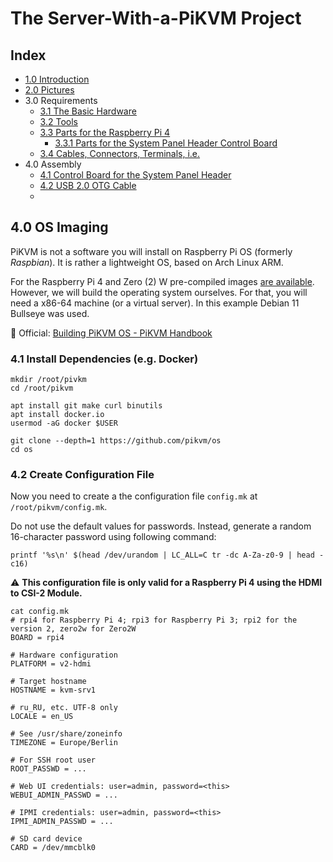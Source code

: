 # The Server-With-a-PiKVM Project 

## Index

- [1.0 Introduction](https://github.com/etkaar/server-with-pikvm)
- [2.0 Pictures](https://github.com/etkaar/server-with-pikvm)
- 3.0 Requirements
  - [3.1 The Basic Hardware](https://github.com/etkaar/server-with-pikvm/blob/main/Requirements.md#31-the-basic-hardware)
  - [3.2 Tools](https://github.com/etkaar/server-with-pikvm/blob/main/Requirements.md#32-tools)
  - [3.3 Parts for the Raspberry Pi 4](https://github.com/etkaar/server-with-pikvm/blob/main/Requirements.md#33-parts-for-the-raspberry-pi-4)
    - [3.3.1 Parts for the System Panel Header Control Board](https://github.com/etkaar/server-with-pikvm/blob/main/Requirements.md#331-parts-for-the-system-panel-header-control-board)
  - [3.4 Cables, Connectors, Terminals, i.e.](https://github.com/etkaar/server-with-pikvm/blob/main/Requirements.md#34-cables-connectors-terminals-ie)
- 4.0 Assembly
  - [4.1 Control Board for the System Panel Header](https://github.com/etkaar/server-with-pikvm/blob/main/Assembly.md#41-control-board-for-the-system-panel-header)
  - [4.2 USB 2.0 OTG Cable](https://github.com/etkaar/server-with-pikvm/blob/main/Assembly.md#42-usb-20-otg-cable)
  - 
## 4.0 OS Imaging

PiKVM is not a software you will install on Raspberry Pi OS (formerly *Raspbian*). It is rather a lightweight OS, based on Arch Linux ARM.

For the Raspberry Pi 4 and Zero (2) W pre-compiled images [are available](https://pikvm.org/download). However, we will build the operating system ourselves. For that, you will need a x86-64 machine (or a virtual server). In this example Debian 11 Bullseye was used.

📢 Official: [Building PiKVM OS - PiKVM Handbook](https://docs.pikvm.org/building_os)

### 4.1 Install Dependencies (e.g. Docker)

```
mkdir /root/pivkm
cd /root/pikvm

apt install git make curl binutils
apt install docker.io
usermod -aG docker $USER

git clone --depth=1 https://github.com/pikvm/os
cd os
```

### 4.2 Create Configuration File

Now you need to create a the configuration file `config.mk` at `/root/pikvm/config.mk`. 

Do not use the default values for passwords. Instead, generate a random 16-character password using following command:

```
printf '%s\n' $(head /dev/urandom | LC_ALL=C tr -dc A-Za-z0-9 | head -c16)
```

⚠️ **This configuration file is only valid for a Raspberry Pi 4 using the HDMI to CSI-2 Module.**

```
cat config.mk
# rpi4 for Raspberry Pi 4; rpi3 for Raspberry Pi 3; rpi2 for the version 2, zero2w for Zero2W
BOARD = rpi4

# Hardware configuration
PLATFORM = v2-hdmi

# Target hostname
HOSTNAME = kvm-srv1

# ru_RU, etc. UTF-8 only
LOCALE = en_US

# See /usr/share/zoneinfo
TIMEZONE = Europe/Berlin

# For SSH root user
ROOT_PASSWD = ...

# Web UI credentials: user=admin, password=<this>
WEBUI_ADMIN_PASSWD = ...

# IPMI credentials: user=admin, password=<this>
IPMI_ADMIN_PASSWD = ...

# SD card device
CARD = /dev/mmcblk0
```

